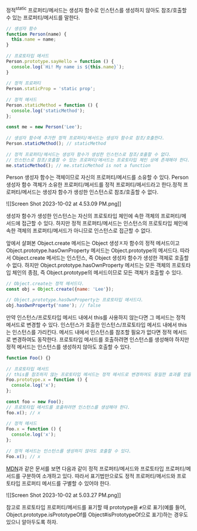 정적<sup>static</sup> 프로퍼티/메서드는 생성자 함수로 인스턴스를 생성하지 않아도 참조/호출할 수 있는 프로퍼티/메서드를 말한다.

```javascript
// 생성자 함수  
function Person(name) {  
  this.name = name;  
}  
  
// 프로토타입 메서드  
Person.prototype.sayHello = function () {  
  console.log(`Hi! My name is ${this.name}`);  
}  
  
// 정적 프로퍼티  
Person.staticProp = 'static prop';  
  
// 정적 메서드  
Person.staticMethod = function () {  
  console.log('staticMethod');  
};  
  
const me = new Person('Lee');  
  
// 생성자 함수에 추가한 정적 프로퍼티/메서드는 생성자 함수로 참조/호출한다.  
Person.staticMethod(); // staticMethod  
  
// 정적 프로퍼티/메서드는 생성자 함수가 생성한 인스턴스로 참조/호출할 수 없다.  
// 인스턴스로 참조/호출할 수 있는 프로퍼티/메서드는 프로토타입 체인 상에 존재해야 한다.  
me.staticMethod(); // me.staticMethod is not a function
```

Person 생성자 함수는 객체이므로 자신의 프로퍼티/메서드를 소유할 수 있다. Person 생성자 함수 객체가 소유한 프로퍼티/메서드를 정적 프로퍼티/메서드라고 한다.정적 프로퍼티/메서드는 생성자 함수가 생성한 인스턴스로 참조/호출할 수 없다.

![[Screen Shot 2023-10-02 at 4.53.09 PM.png]]

생성자 함수가 생성한 인스턴스는 자신의 프로토타입 체인에 속한 객체의 프로퍼티/메서드에 접근할 수 있다. 하지만 정적 프로퍼티/메서드는 인스턴스의 프로토타입 체인에 속한 객체의 프로퍼티/메서드가 아니므로 인스턴스로 접근할 수 없다.

앞에서 살펴본 Object.create 메서드는 Object 생성ㅈ자 함수의 정적 메서드이고 Object.prototype.hasOwnProperty 메서드는 Object.prototype의 메서드다. 따라서 Object.create 메서드는 인스턴스, 즉 Object 생성자 함수가 생성한 객체로 호출할 수 없다. 하지만 Object.prototype.hasOwnProperty 메서드는 모든 객체의 프로토타입 체인의 종점, 즉 Object.prototype의 메서드이므로 모든 객체가 호출할 수 있다.

```javascript
// Object.create는 정적 메서드다.
const obj = Object.create({name: 'Lee'});

// Object.prototype.hasOwnProperty는 프로토타입 메서드다.
obj.hasOwnProperty('name'); // false
```

만약 인스턴스/프로토타입 메서드 내에서 this를 사용하지 않는다면 그 메서드는 정적 메서드로 변경할 수 있다. 인스턴스가 호출한 인스턴스/프로토타입 메서드 내에서 this는 인스턴스를 가리킨다. 메서드 내에서 인스턴스를 참조할 필요가 없다면 정적 메서드로 변경하여도 동작한다. 프로토타입 메서드를 호출하려면 인스턴스를 생성해야 하지만 정적 메서드는 인스턴스를 생성하지 않아도 호출할 수 있다.

```javascript
function Foo() {}  
  
// 프로토타입 메서드  
// this를 참조하지 않는 프로토타입 메서드는 정적 메서드로 변경하여도 동일한 효과를 얻을 수 있다.  
Foo.prototype.x = function () {  
  console.log('x');  
};  
  
const foo = new Foo();  
// 프로토타입 메서드를 호출하려면 인스턴스를 생성해야 한다.  
foo.x(); // x  
  
// 정적 메서드  
Foo.x = function () {  
  console.log('x');  
};  
  
// 정적 메서드는 인스턴스를 생성하지 않아도 호출할 수 있다.  
Foo.x(); // x
```

[MDN](https://developer.mozilla.org/ja/)과 같은 문서를 보면 다음과 같이 정적 프로퍼티/메서드와 프로토타입 프로퍼티/메서드를 구분하여 소개하고 있다. 따라서 표기법만으로도 정적 프로퍼티/메서드와 프로토타입 프로퍼티 메서드를 구별할 수 있어야 한다.

![[Screen Shot 2023-10-02 at 5.03.27 PM.png]]

참고로 프로토타입 프로퍼티/메서드를 표기할 때 prototype을 `#`으로 표기(예를 들어, Object.prototype.isPrototypeOf를 Object#isPrototypeOf으로 표기)하는 경우도 있으니 알아두도록 하자.